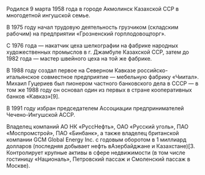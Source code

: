 Родился 9 марта 1958 года в городе Акмолинск Казахской ССР в многодетной ингушской семье.

В 1975 году начал трудовую деятельность грузчиком (складским рабочим) на предприятии «Грозненский горплодовощторг».

С 1976 года — накатчик цеха шелкографии на фабрике народных художественных промыслов в г. Джамбуле Казахской ССР, затем до 1982 года — мастер швейного цеха на той же фабрике.

В 1988 году создал первое на Северном Кавказе российско-итальянское совместное предприятие — мебельную фабрику «Чиитал». Михаил Гуцериев был пионером частного банковского дела в СССР — в том же 1988 году он основал один из первых в стране кооперативных банков «Кавказ»[9].

В 1991 году избран председателем Ассоциации предпринимателей Чечено-Ингушской АССР.

Владелец компаний АО НК «РуссНефть», ОАО «Русский уголь», ПАО «Моспромстрой», ПАО «Бинбанк», а также владелец британской компании GCM Global Energy Inc. с годовым оборотом в 1 миллиард долларов (последняя добывает нефть вАзербайджане и Казахстане)[3. Контролирует крупные активы в сфере недвижимости (в том числе гостиницу «Националь», Петровский пассаж и Смоленский пассаж в Москве).
